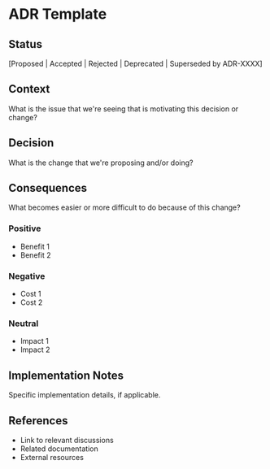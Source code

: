 # ADR Template

## Status
[Proposed | Accepted | Rejected | Deprecated | Superseded by ADR-XXXX]

## Context
What is the issue that we're seeing that is motivating this decision or change?

## Decision
What is the change that we're proposing and/or doing?

## Consequences
What becomes easier or more difficult to do because of this change?

### Positive
- Benefit 1
- Benefit 2

### Negative  
- Cost 1
- Cost 2

### Neutral
- Impact 1
- Impact 2

## Implementation Notes
Specific implementation details, if applicable.

## References
- Link to relevant discussions
- Related documentation
- External resources